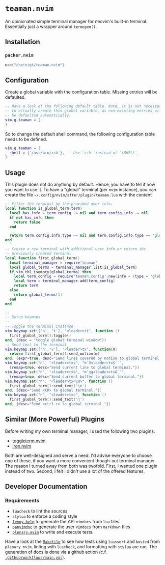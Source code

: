 # `teaman.nvim`

An opinionated simple terminal manager for neovim's built-in terminal.
Essentially just a wrapper around `termopen()`.

## Installation

### `packer.nvim`

```lua
use{"cheinigk/teaman.nvim"}
```

## Configuration

Create a global variable with the configuration table. Missing entries will be
defaulted.

```lua
-- Have a look at the following default table. Note, it is not necessary
-- to actually create this global variable, as non-existing entries will
-- be defaulted automatically.
vim.g.teaman = {
}
```

So to change the default shell command, the following configuration table needs
to be defined.

```lua
vim.g.teaman = {
  shell = {'/usr/bin/zsh'}, -- Use `zsh` instead of `$SHELL`.
}
```

## Usage

This plugin does not do anything by default. Hence, you have to tell it how you
want to use it. To have a "global" terminal (per `nvim` instance), you can
create the file `~/.config/nvim/after/plugin/teaman.lua` with the content

```lua
-- Filter the terminal by the provided user info.
local function is_global_term(term)
  local has_info = term.config ~= nil and term.config.info ~= nil
  if not has_info then
    return false
  end

  return term.config.info.type ~= nil and term.config.info.type == "global"
end

-- Create a new terminal with additional user info or return the
-- previously created terminal.
local function first_global_term()
  local terminal_manager = require'teaman'
  local global_terms = terminal_manager.list(is_global_term)
  if vim.tbl_isempty(global_terms) then
    local term_config = require'teaman.config'.new{info = {type = 'global'}}
    local term = terminal_manager.add(term_config)
    return term
  else
    return global_terms[1]
  end
end

--
-- Setup keymaps
--
-- Toggle the terminal instance
vim.keymap.set({'n', 't'}, "<leader>tt", function ()
  first_global_term():toggle()
end, {desc = "toggle global terminal window"})
-- Send text to the terminal
vim.keymap.set({'n','v'}, '<leader>tx', function(m)
  return first_global_term():send_motion(m)
end, {expr=true, desc="Send lines covered by motion to global terminal."})
vim.keymap.set("n", "<leader>txx", "m`0<leader>tx$``",
  {remap=true, desc="Send current line to global terminal."})
vim.keymap.set("n", "<leader>tx%", "m`gg<leader>txG``",
  {remap=true, desc="Send current buffer to global terminal."})
vim.keymap.set("n", "<leader>tx<CR>", function ()
  first_global_term():send_text('\n')
end, {desc="Send <CR> to global terminal."})
vim.keymap.set("n", "<leader>txc", function ()
  first_global_term():send_text('')
end, {desc="Send <ctrl-c> to global terminal."})
```

## Similar (More Powerful) Plugins

Before writing my own terminal manager, I used the following two plugins.

- [toggleterm.nvim](https://github.com/akinsho/toggleterm.nvim)
- [iron.nvim](https://github.com/hkupty/iron.nvim)

Both are well-designed and serve a need. I'd advise everyone to choose one of
these, if you want a more convenient though-out terminal manager. The reason
I turned away from both was twofold. First, I wanted one plugin instead of two.
Second, I felt I didn't use a lot of the offered features.

## Developer Documentation

### Requirements

- `luacheck` to lint the sources
- `stylua` to enforce a coding style
- [`lemmy-help`](https://github.com/numToStr/lemmy-help) to generate the API `vimdocs` from `lua` files
- [`panvimdoc`](https://github.com/kdheepak/panvimdoc) to generate the user `vimdocs` from `markdown` files 
- [`plenary.nvim`](https://github.com/nvim-lua/plenary.nvim) to write and execute tests.

Have a look at the [`Makefile`](./Makefile) to see how tests using `luassert` and `busted`
from `plenary.nvim`, linting with `luacheck`, and formatting with `stylua` are
run. The generation of docs is done via a github action (c.f.
[`.github/workflows/main.yml`](./.github/workflows/main.yml)).

